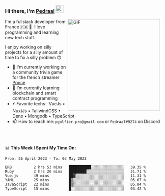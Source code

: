 ### Hi there, I'm <a href="https://pedraal.dev" target="_blank">Pedraal</a> <img src="https://media.giphy.com/media/hvRJCLFzcasrR4ia7z/giphy.gif" width="25px">
<img align="right" alt="GIF" src="https://pedraal.dev/avatar.png" width="300" height="300" />

I'm a fullstack developer from France 🇫🇷 🥖 &nbsp;I love programming and learning new
tech stuff.

I enjoy working on silly projects for a silly amount of time to fix a silly problem 🙃

- 🔭  I'm currently working on a community trivia game for the french streamer <a href="https://twitch.tv/ponce" target="_blank">Ponce</a>
- 🌱 I’m currently learning blockchain and smart contract programming
- ⚡ Favorite techs : VueJs &bull; NuxtJs &bull; TailwindCSS &bull; Deno &bull; Mongodb &bull; TypeScript
- 📫 How to reach me: `pgolfier.pro@gmail.com` or `Pedraal#9274` on Discord

<br>
<br>

📊 **This Week I Spent My Time On:**
<!--START_SECTION:waka-->

```text
From: 26 April 2023 - To: 03 May 2023

ERB          2 hrs 53 mins   ██████████░░░░░░░░░░░░░░░   39.35 %
Ruby         2 hrs 20 mins   ████████░░░░░░░░░░░░░░░░░   31.71 %
Vue.js       49 mins         ██▓░░░░░░░░░░░░░░░░░░░░░░   11.31 %
YAML         25 mins         █▒░░░░░░░░░░░░░░░░░░░░░░░   05.67 %
JavaScript   22 mins         █▒░░░░░░░░░░░░░░░░░░░░░░░   05.04 %
TypeScript   15 mins         █░░░░░░░░░░░░░░░░░░░░░░░░   03.42 %
```

<!--END_SECTION:waka-->
